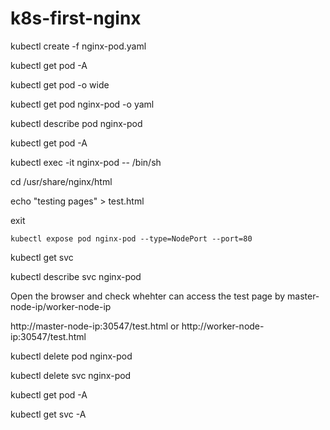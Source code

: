 # k8s-first-nginx

  kubectl create -f nginx-pod.yaml
  
  kubectl get pod -A
  
  kubectl get pod -o wide
  
  kubectl get pod nginx-pod -o yaml
  
  kubectl describe pod nginx-pod
  
  
  kubectl get pod -A
  
  kubectl exec -it nginx-pod -- /bin/sh
  
  cd /usr/share/nginx/html
  
  echo "testing pages" > test.html
  
  exit
  
    kubectl expose pod nginx-pod --type=NodePort --port=80
  
  kubectl get svc
  
  kubectl describe svc nginx-pod
  
  Open the browser and check whehter can access the test page by master-node-ip/worker-node-ip
  
  http://master-node-ip:30547/test.html or http://worker-node-ip:30547/test.html

  kubectl delete pod nginx-pod
  
  kubectl delete svc nginx-pod
  
  kubectl get pod -A
  
  kubectl get svc -A
  

